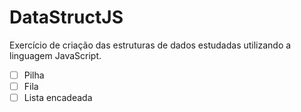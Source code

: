 # DataStructJS

Exercício de criação das estruturas de dados estudadas utilizando a linguagem JavaScript.

-   [ ] Pilha
-   [ ] Fila
-   [ ] Lista encadeada
